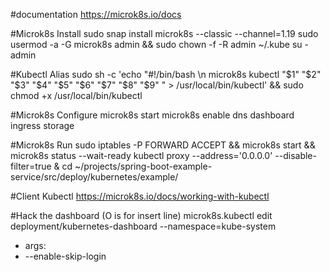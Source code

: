 #documentation
https://microk8s.io/docs

#Microk8s Install
sudo snap install microk8s --classic --channel=1.19
sudo usermod -a -G microk8s admin && sudo chown -f -R admin ~/.kube
su - admin

#Kubectl Alias
sudo sh -c 'echo "#!/bin/bash \n microk8s kubectl "\$1" "\$2" "\$3" "\$4" "\$5" "\$6" "\$7" "\$8" "\$9" " > /usr/local/bin/kubectl' && sudo chmod +x /usr/local/bin/kubectl

#Microk8s Configure
microk8s start
microk8s enable dns dashboard ingress storage

#Microk8s Run
sudo iptables -P FORWARD ACCEPT && microk8s start && microk8s status --wait-ready 
kubectl proxy --address='0.0.0.0' --disable-filter=true &
cd ~/projects/spring-boot-example-service/src/deploy/kubernetes/example/

#Client Kubectl
https://microk8s.io/docs/working-with-kubectl


#Hack the dashboard (O is for insert line)
microk8s.kubectl edit deployment/kubernetes-dashboard --namespace=kube-system
- args:
- --enable-skip-login
